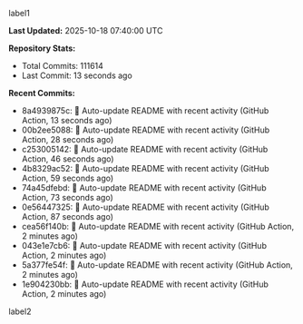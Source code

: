 
label1 
<!-- ACTIVITY_START -->
**Last Updated:** 2025-10-18 07:40:00 UTC

**Repository Stats:**
- Total Commits: 111614
- Last Commit: 13 seconds ago

**Recent Commits:**
- 8a4939875c: 🤖 Auto-update README with recent activity (GitHub Action, 13 seconds ago)
- 00b2ee5088: 🤖 Auto-update README with recent activity (GitHub Action, 28 seconds ago)
- c253005142: 🤖 Auto-update README with recent activity (GitHub Action, 46 seconds ago)
- 4b8329ac52: 🤖 Auto-update README with recent activity (GitHub Action, 59 seconds ago)
- 74a45dfebd: 🤖 Auto-update README with recent activity (GitHub Action, 73 seconds ago)
- 0e56447325: 🤖 Auto-update README with recent activity (GitHub Action, 87 seconds ago)
- cea56f140b: 🤖 Auto-update README with recent activity (GitHub Action, 2 minutes ago)
- 043e1e7cb6: 🤖 Auto-update README with recent activity (GitHub Action, 2 minutes ago)
- 5a377fe54f: 🤖 Auto-update README with recent activity (GitHub Action, 2 minutes ago)
- 1e904230bb: 🤖 Auto-update README with recent activity (GitHub Action, 2 minutes ago)
<!-- ACTIVITY_END -->

label2
